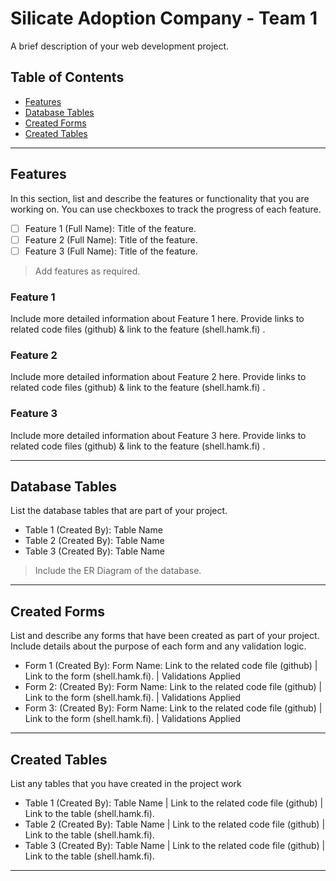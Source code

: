 # Silicate Adoption Company - Team 1

A brief description of your web development project.

## Table of Contents
- [Features](#features)
- [Database Tables](#database-tables)
- [Created Forms](#created-forms)
- [Created Tables](#created-tables)

---

## Features

In this section, list and describe the features or functionality that you are working on. You can use checkboxes to track the progress of each feature.

- [ ] Feature 1 (Full Name): Title of the feature. 
- [ ] Feature 2 (Full Name): Title of the feature.
- [ ] Feature 3 (Full Name): Title of the feature.

> Add features as required. 

### Feature 1

Include more detailed information about Feature 1 here. Provide links to related code files (github) & link to the feature (shell.hamk.fi) .

### Feature 2

Include more detailed information about Feature 2 here. Provide links to related code files (github) & link to the feature (shell.hamk.fi) .

### Feature 3

Include more detailed information about Feature 3 here. Provide links to related code files (github) & link to the feature (shell.hamk.fi) .

---

## Database Tables

List the database tables that are part of your project. 

- Table 1 (Created By): Table Name 
- Table 2 (Created By): Table Name 
- Table 3 (Created By): Table Name 

> Include the ER Diagram of the database. 

---

## Created Forms

List and describe any forms that have been created as part of your project. Include details about the purpose of each form and any validation logic.

- Form 1 (Created By): Form Name: Link to the related code file (github) | Link to the form (shell.hamk.fi). | Validations Applied
- Form 2: (Created By): Form Name: Link to the related code file (github) | Link to the form (shell.hamk.fi).  | Validations Applied
- Form 3: (Created By): Form Name: Link to the related code file (github) | Link to the form (shell.hamk.fi).  | Validations Applied


---

## Created Tables

List any tables that you have created in the project work

- Table 1 (Created By): Table Name | Link to the related code file (github) | Link to the table (shell.hamk.fi).
- Table 2 (Created By): Table Name | Link to the related code file (github) | Link to the table (shell.hamk.fi).
- Table 3 (Created By): Table Name | Link to the related code file (github) | Link to the table (shell.hamk.fi).

---
